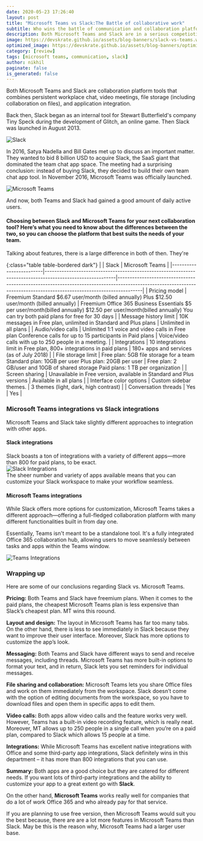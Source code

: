 ```yaml
---
date: 2020-05-23 17:26:40
layout: post
title: "Microsoft Teams vs Slack:The Battle of collaborative work"
subtitle: Who wins the battle of communication and collaboration platform race
description: Both Microsoft Teams and Slack are in a serious competiotion of unified business communication platforn race
image: https://devskrate.github.io/assets/blog-banners/slack-vs-teams.webp
optimized_image: https://devskrate.github.io/assets/blog-banners/optimized/slack-vs-teams-opt.webp
category: [review]
tags: [microsoft teams, communication, slack]
author: nikhil
paginate: false
is_generated: false
---
```


Both Microsoft Teams and Slack are collaboration platform tools that combines persistent workplace chat, video meetings, file storage (including collaboration on files), and application integration.

Back then, Slack began as an internal tool for Stewart Butterfield's company Tiny Speck during the development of Glitch, an online game. Then Slack was launched in August 2013.

<img src="https://devskrate.github.io/assets/images/internet/slack-intro.webp" alt="Slack" title="Slack" />

In 2016, Satya Nadella and Bill Gates met up to discuss an important matter. They wanted to bid 8 billion USD to acquire Slack, the SaaS giant that dominated the team chat app space. The meeting had a surprising conclusion: instead of buying Slack, they decided to build their own team chat app tool. In November 2016, Microsoft Teams was officially launched.

<img src="https://devskrate.github.io/assets/images/internet/teams-intro.webp" alt="Microsoft Teams" title="Microsoft Teams" />

And now, both Teams and Slack had gained a good amount of daily active users.

#### Choosing between Slack and Microsoft Teams for your next collaboration tool? Here’s what you need to know about the differences between the two, so you can choose the platform that best suits the needs of your team.

Talking about features, there is a large difference in both of then. They're

{:class="table table-bordered dark"}
| | Slack | Microsoft Teams |
|-------------------------|-----------------------------------------------------------------------------------------------------------|----------------------------------------------------------------------------------------------------------------------------------------------------------------------|
| Pricing model | Freemium Standard $6.67 user/month (billed annually)  Plus $12.50 user/month (billed annually) | Freemium Office 365 Business Essentials $5 per user/month(billed annually) $12.50 per user/month(billed annually) You can try both paid plans for free for 30 days |
| Message history limit | 10K messages in Free plan, unlimited in Standard and Plus plans | Unlimited in all plans |
| Audio/video calls | Unlimited 1:1 voice and video calls in Free plan Conference calls for up to 15 participants in Paid plans | Voice/video calls with up to 250 people in a meeting. |
| Integrations | 10 integrations limit in Free plan, 800+ integrations in paid plans | 180+ apps and services (as of July 2018) |
| File storage limit | Free plan: 5GB file storage for a team Standard plan: 10GB per user Plus plan: 20GB per user | Free plan: 2 GB/user and 10GB of shared storage Paid plans: 1 TB per organization |
| Screen sharing | Unavailable in Free version, available in Standard and Plus versions | Available in all plans |
| Interface color options | Custom sidebar themes. | 3 themes (light, dark, high contrast) |
| Conversation threads | Yes | Yes |

### Microsoft Teams integrations vs Slack integrations

Microsoft Teams and Slack take slightly different approaches to integration with other apps.

#### Slack integrations

Slack boasts a ton of integrations with a variety of different apps—more than 800 for paid plans, to be exact.  
<img src="https://devskrate.github.io/assets/images/internet/slack-integrations.webp" alt="Slack Integrations" title="Slack Integrations" />  
The sheer number and variety of apps available means that you can customize your Slack workspace to make your workflow seamless.

#### Microsoft Teams integrations

While Slack offers more options for customization, Microsoft Teams takes a different approach—offering a full-fledged collaboration platform with many different functionalities built in from day one.

Essentially, Teams isn't meant to be a standalone tool. It's a fully integrated Office 365 collaboration hub, allowing users to move seamlessly between tasks and apps within the Teams window.

<img src="https://devskrate.github.io/assets/images/internet/teams-integrations.webp" alt="Teams Integrations" title="Teams Integrations" />

### Wrapping up

Here are some of our conclusions regarding Slack vs. Microsoft Teams.

**Pricing:** Both Teams and Slack have freemium plans. When it comes to the paid plans, the cheapest Microsoft Teams plan is less expensive than Slack’s cheapest plan. MT wins this roound.

**Layout and design:** The layout in Microsoft Teams has far too many tabs. On the other hand, there is less to see immediately in Slack because they want to improve their user interface. Moreover, Slack has more options to customize the app’s look.

**Messaging:** Both Teams and Slack have different ways to send and receive messages, including threads. Microsoft Teams has more built-in options to format your text, and in return, Slack lets you set reminders for individual messages.

**File sharing and collaboration:** Microsoft Teams lets you share Office files and work on them immediately from the workspace. Slack doesn’t come with the option of editing documents from the workspace, so you have to download files and open them in specific apps to edit them.

**Video calls:** Both apps allow video calls and the feature works very well. However, Teams has a built-in video recording feature, which is really neat. Moreover, MT allows up to 250 people in a single call when you’re on a paid plan, compared to Slack which allows 15 people at a time.

**Integrations:** While Microsoft Teams has excellent native integrations with Office and some third-party app integrations, Slack definitely wins in this department – it has more than 800 integrations that you can use.

**Summary:** Both apps are a good choice but they are catered for different needs. If you want lots of third-party integrations and the ability to customize your app to a great extent go with **Slack**.

On the other hand, **Microsoft Teams** works really well for companies that do a lot of work Office 365 and who already pay for that service.

If you are planning to use free version, then Microsoft Teams would suit you the best because, there are are a lot more features in Microsoft Teams than Slack. May be this is the reason why, Microsoft Teams had a larger user base.
